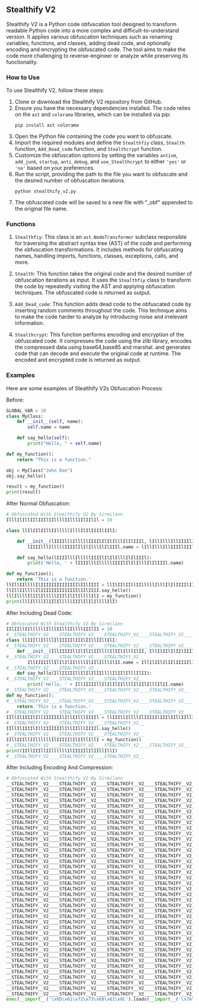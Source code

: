 ## Stealthify V2

Stealthify V2 is a Python code obfuscation tool designed to transform readable Python code into a more complex and difficult-to-understand version. It applies various obfuscation techniques such as renaming variables, functions, and classes, adding dead code, and optionally encoding and encrypting the obfuscated code. The tool aims to make the code more challenging to reverse-engineer or analyze while preserving its functionality.

### How to Use

To use Stealthify V2, follow these steps:

1. Clone or download the Stealthify V2 repository from GitHub.
2. Ensure you have the necessary dependencies installed. The code relies on the `ast` and `colorama` libraries, which can be installed via pip:
   ```
   pip install ast colorama
   ```
3. Open the Python file containing the code you want to obfuscate.
4. Import the required modules and define the `Stealthfiy` class, `Stealth` function, `Add_Dead_code` function, and `Stealthcrypt` function.
5. Customize the obfuscation options by setting the variables `antivm`, `add_junk`, `startup`, `anti_debug`, and `use_Stealthcrypt` to either `'yes'` or `'no'` based on your preferences.
6. Run the script, providing the path to the file you want to obfuscate and the desired number of obfuscation iterations.
   ```
   python stealthify_v2.py
   ```
7. The obfuscated code will be saved to a new file with "_obf" appended to the original file name.

### Functions

1. `Stealthfiy`: This class is an `ast.NodeTransformer` subclass responsible for traversing the abstract syntax tree (AST) of the code and performing the obfuscation transformations.
It includes methods for obfuscating names, handling imports, functions, classes, exceptions, calls, and more.

3. `Stealth`: This function takes the original code and the desired number of obfuscation iterations as input. It uses the `Stealthfiy` class to transform the code by repeatedly visiting the AST and applying obfuscation techniques. The obfuscated code is returned as output.

4. `Add_Dead_code`: This function adds dead code to the obfuscated code by inserting random comments throughout the code. This technique aims to make the code harder to analyze by introducing noise and irrelevant information.

5. `Stealthcrypt`: This function performs encoding and encryption of the obfuscated code. It compresses the code using the zlib library, encodes the compressed data using base64,base85 and marshal. and generates code that can decode and execute the original code at runtime. The encoded and encrypted code is returned as output.

### Examples

Here are some examples of Stealthify V2s Obfuscation Process:

Before:
```python
GLOBAL_VAR = 10
class MyClass:
    def __init__(self, name):
        self.name = name

    def say_hello(self):
        print("Hello, " + self.name)

def my_function():
    return "This is a function."

obj = MyClass("John Doe")
obj.say_hello()

result = my_function()
print(result)
```
After Normal Obfuscation:
```python
# Obfuscated With Stealthify V2 By Sirmilann
IlllIlIllIIlIIIlIIllllIIlllIIlIIlIl = 10

class llIlIIlIIllIIlllllIlllIlIlIIIIlIIlI:

    def __init__(lIIIIlllIlllllIIIIlIlIlIlllIlIlIIIl, lIllIlllIllIIIIlIIIllIIIIIlIIllIIlI):
        lIIIIlllIlllllIIIIlIlIlIlllIlIlIIIl.name = lIllIlllIllIIIIlIIIllIIIIIlIIllIIlI

    def say_hello(lIIIIlllIlllllIIIIlIlIlIlllIlIlIIIl):
        print('Hello, ' + lIIIIlllIlllllIIIIlIlIlIlllIlIlIIIl.name)

def my_function():
    return 'This is a function.'
llIllIIllllIlIIIIIIIIIIIIIIlIIlIIII = llIlIIlIIllIIlllllIlllIlIlIIIIlIIlI('John Doe')
llIllIIllllIlIIIIIIIIIIIIIIlIIlIIII.say_hello()
lllIllllIlIIlIlllllIIIlIlIlIllllIlI = my_function()
print(lllIllllIlIIlIlllllIIIlIlIlIllllIlI)
```
After Including Dead Code:
```python
# Obfuscated With Stealthify V2 By Sirmilann
IIlIIllIIllllllIlllIIllIIllllIIIlII = 10
#__STEALTHIFY_V2____STEALTHIFY_V2____STEALTHIFY_V2____STEALTHIFY_V2____STEALTHIFY_V2__
class llIIIllIllllIlIIIIIlIIIlIIllIIllIlI:
#__STEALTHIFY_V2____STEALTHIFY_V2____STEALTHIFY_V2____STEALTHIFY_V2____STEALTHIFY_V2__
    def __init__(IllIIIIIllIlIlIlIIllllIlIIlIlllIlII, IllIlIIlIlIIlIIIIIlIIIIIlIlIlIIIIll):
#__STEALTHIFY_V2____STEALTHIFY_V2____STEALTHIFY_V2__
        IllIIIIIllIlIlIlIIllllIlIIlIlllIlII.name = IllIlIIlIlIIlIIIIIlIIIIIlIlIlIIIIll
#__STEALTHIFY_V2____STEALTHIFY_V2__
    def say_hello(IllIIIIIllIlIlIlIIllllIlIIlIlllIlII):
#__STEALTHIFY_V2____STEALTHIFY_V2____STEALTHIFY_V2__
        print('Hello, ' + IllIIIIIllIlIlIlIIllllIlIIlIlllIlII.name)
#__STEALTHIFY_V2____STEALTHIFY_V2____STEALTHIFY_V2____STEALTHIFY_V2__
def my_function():
#__STEALTHIFY_V2____STEALTHIFY_V2____STEALTHIFY_V2____STEALTHIFY_V2____STEALTHIFY_V2__
    return 'This is a function.'
#__STEALTHIFY_V2____STEALTHIFY_V2____STEALTHIFY_V2____STEALTHIFY_V2____STEALTHIFY_V2__
IIllIlIIIIlIllIIIIIIIlIllIIlllIIIIl = llIIIllIllllIlIIIIIlIIIlIIllIIllIlI('John Doe')
#__STEALTHIFY_V2____STEALTHIFY_V2____STEALTHIFY_V2__
IIllIlIIIIlIllIIIIIIIlIllIIlllIIIIl.say_hello()
#__STEALTHIFY_V2____STEALTHIFY_V2____STEALTHIFY_V2__
IIllIIIllIIllllllIlIIIIIlIlIIllIllI = my_function()
#__STEALTHIFY_V2____STEALTHIFY_V2____STEALTHIFY_V2____STEALTHIFY_V2__
print(IIllIIIllIIllllllIlIIIIIlIlIIllIllI)
#__STEALTHIFY_V2____STEALTHIFY_V2____STEALTHIFY_V2__
```
After Including Encoding And Compression:
```python
# Obfuscated With Stealthify V2 By Sirmilann
__STEALTHIFY__V2____STEALTHIFY__V2____STEALTHIFY__V2____STEALTHIFY__V2____STEALTHIFY__V2____STEALTHIFY__V2____STEALTHIFY__V2____STEALTHIFY__V2____STEALTHIFY__V2____STEALTHIFY__V2____STEALTHIFY__V2____STEALTHIFY__V2____STEALTHIFY__V2____STEALTHIFY__V2____STEALTHIFY__V2__ = ""
__STEALTHIFY__V2____STEALTHIFY__V2____STEALTHIFY__V2____STEALTHIFY__V2____STEALTHIFY__V2____STEALTHIFY__V2____STEALTHIFY__V2____STEALTHIFY__V2____STEALTHIFY__V2____STEALTHIFY__V2____STEALTHIFY__V2____STEALTHIFY__V2____STEALTHIFY__V2____STEALTHIFY__V2____STEALTHIFY__V2__ += "YyR8JD15JC"
__STEALTHIFY__V2____STEALTHIFY__V2____STEALTHIFY__V2____STEALTHIFY__V2____STEALTHIFY__V2____STEALTHIFY__V2____STEALTHIFY__V2____STEALTHIFY__V2____STEALTHIFY__V2____STEALTHIFY__V2____STEALTHIFY__V2____STEALTHIFY__V2____STEALTHIFY__V2____STEALTHIFY__V2____STEALTHIFY__V2__ += "1ANDVIXm5Z"
__STEALTHIFY__V2____STEALTHIFY__V2____STEALTHIFY__V2____STEALTHIFY__V2____STEALTHIFY__V2____STEALTHIFY__V2____STEALTHIFY__V2____STEALTHIFY__V2____STEALTHIFY__V2____STEALTHIFY__V2____STEALTHIFY__V2____STEALTHIFY__V2____STEALTHIFY__V2____STEALTHIFY__V2____STEALTHIFY__V2__ += "NnRfYGcpOT"
__STEALTHIFY__V2____STEALTHIFY__V2____STEALTHIFY__V2____STEALTHIFY__V2____STEALTHIFY__V2____STEALTHIFY__V2____STEALTHIFY__V2____STEALTHIFY__V2____STEALTHIFY__V2____STEALTHIFY__V2____STEALTHIFY__V2____STEALTHIFY__V2____STEALTHIFY__V2____STEALTHIFY__V2____STEALTHIFY__V2__ += "dtQT0zdCVP"
__STEALTHIFY__V2____STEALTHIFY__V2____STEALTHIFY__V2____STEALTHIFY__V2____STEALTHIFY__V2____STEALTHIFY__V2____STEALTHIFY__V2____STEALTHIFY__V2____STEALTHIFY__V2____STEALTHIFY__V2____STEALTHIFY__V2____STEALTHIFY__V2____STEALTHIFY__V2____STEALTHIFY__V2____STEALTHIFY__V2__ += "Tm1GU2BhI0"
__STEALTHIFY__V2____STEALTHIFY__V2____STEALTHIFY__V2____STEALTHIFY__V2____STEALTHIFY__V2____STEALTHIFY__V2____STEALTHIFY__V2____STEALTHIFY__V2____STEALTHIFY__V2____STEALTHIFY__V2____STEALTHIFY__V2____STEALTHIFY__V2____STEALTHIFY__V2____STEALTHIFY__V2____STEALTHIFY__V2__ += "I7O3AtPHpo"
__STEALTHIFY__V2____STEALTHIFY__V2____STEALTHIFY__V2____STEALTHIFY__V2____STEALTHIFY__V2____STEALTHIFY__V2____STEALTHIFY__V2____STEALTHIFY__V2____STEALTHIFY__V2____STEALTHIFY__V2____STEALTHIFY__V2____STEALTHIFY__V2____STEALTHIFY__V2____STEALTHIFY__V2____STEALTHIFY__V2__ += "JTgkXnhhWE"
__STEALTHIFY__V2____STEALTHIFY__V2____STEALTHIFY__V2____STEALTHIFY__V2____STEALTHIFY__V2____STEALTHIFY__V2____STEALTHIFY__V2____STEALTHIFY__V2____STEALTHIFY__V2____STEALTHIFY__V2____STEALTHIFY__V2____STEALTHIFY__V2____STEALTHIFY__V2____STEALTHIFY__V2____STEALTHIFY__V2__ += "c/cUBPXnk4"
__STEALTHIFY__V2____STEALTHIFY__V2____STEALTHIFY__V2____STEALTHIFY__V2____STEALTHIFY__V2____STEALTHIFY__V2____STEALTHIFY__V2____STEALTHIFY__V2____STEALTHIFY__V2____STEALTHIFY__V2____STEALTHIFY__V2____STEALTHIFY__V2____STEALTHIFY__V2____STEALTHIFY__V2____STEALTHIFY__V2__ += "Vkx0b2F1Q0"
__STEALTHIFY__V2____STEALTHIFY__V2____STEALTHIFY__V2____STEALTHIFY__V2____STEALTHIFY__V2____STEALTHIFY__V2____STEALTHIFY__V2____STEALTHIFY__V2____STEALTHIFY__V2____STEALTHIFY__V2____STEALTHIFY__V2____STEALTHIFY__V2____STEALTHIFY__V2____STEALTHIFY__V2____STEALTHIFY__V2__ += "I+QzEtR0dG"
__STEALTHIFY__V2____STEALTHIFY__V2____STEALTHIFY__V2____STEALTHIFY__V2____STEALTHIFY__V2____STEALTHIFY__V2____STEALTHIFY__V2____STEALTHIFY__V2____STEALTHIFY__V2____STEALTHIFY__V2____STEALTHIFY__V2____STEALTHIFY__V2____STEALTHIFY__V2____STEALTHIFY__V2____STEALTHIFY__V2__ += "cnp3UFohUD"
__STEALTHIFY__V2____STEALTHIFY__V2____STEALTHIFY__V2____STEALTHIFY__V2____STEALTHIFY__V2____STEALTHIFY__V2____STEALTHIFY__V2____STEALTHIFY__V2____STEALTHIFY__V2____STEALTHIFY__V2____STEALTHIFY__V2____STEALTHIFY__V2____STEALTHIFY__V2____STEALTHIFY__V2____STEALTHIFY__V2__ += "YwLXJOJFR9"
__STEALTHIFY__V2____STEALTHIFY__V2____STEALTHIFY__V2____STEALTHIFY__V2____STEALTHIFY__V2____STEALTHIFY__V2____STEALTHIFY__V2____STEALTHIFY__V2____STEALTHIFY__V2____STEALTHIFY__V2____STEALTHIFY__V2____STEALTHIFY__V2____STEALTHIFY__V2____STEALTHIFY__V2____STEALTHIFY__V2__ += "cFk8TXdoZn"
__STEALTHIFY__V2____STEALTHIFY__V2____STEALTHIFY__V2____STEALTHIFY__V2____STEALTHIFY__V2____STEALTHIFY__V2____STEALTHIFY__V2____STEALTHIFY__V2____STEALTHIFY__V2____STEALTHIFY__V2____STEALTHIFY__V2____STEALTHIFY__V2____STEALTHIFY__V2____STEALTHIFY__V2____STEALTHIFY__V2__ += "lTUHlKckJq"
__STEALTHIFY__V2____STEALTHIFY__V2____STEALTHIFY__V2____STEALTHIFY__V2____STEALTHIFY__V2____STEALTHIFY__V2____STEALTHIFY__V2____STEALTHIFY__V2____STEALTHIFY__V2____STEALTHIFY__V2____STEALTHIFY__V2____STEALTHIFY__V2____STEALTHIFY__V2____STEALTHIFY__V2____STEALTHIFY__V2__ += "X0xMbjhwfH"
__STEALTHIFY__V2____STEALTHIFY__V2____STEALTHIFY__V2____STEALTHIFY__V2____STEALTHIFY__V2____STEALTHIFY__V2____STEALTHIFY__V2____STEALTHIFY__V2____STEALTHIFY__V2____STEALTHIFY__V2____STEALTHIFY__V2____STEALTHIFY__V2____STEALTHIFY__V2____STEALTHIFY__V2____STEALTHIFY__V2__ += "FOV0M9d2Bn"
__STEALTHIFY__V2____STEALTHIFY__V2____STEALTHIFY__V2____STEALTHIFY__V2____STEALTHIFY__V2____STEALTHIFY__V2____STEALTHIFY__V2____STEALTHIFY__V2____STEALTHIFY__V2____STEALTHIFY__V2____STEALTHIFY__V2____STEALTHIFY__V2____STEALTHIFY__V2____STEALTHIFY__V2____STEALTHIFY__V2__ += "cjt2aHpubz"
__STEALTHIFY__V2____STEALTHIFY__V2____STEALTHIFY__V2____STEALTHIFY__V2____STEALTHIFY__V2____STEALTHIFY__V2____STEALTHIFY__V2____STEALTHIFY__V2____STEALTHIFY__V2____STEALTHIFY__V2____STEALTHIFY__V2____STEALTHIFY__V2____STEALTHIFY__V2____STEALTHIFY__V2____STEALTHIFY__V2__ += "R4cGtvUVdX"
__STEALTHIFY__V2____STEALTHIFY__V2____STEALTHIFY__V2____STEALTHIFY__V2____STEALTHIFY__V2____STEALTHIFY__V2____STEALTHIFY__V2____STEALTHIFY__V2____STEALTHIFY__V2____STEALTHIFY__V2____STEALTHIFY__V2____STEALTHIFY__V2____STEALTHIFY__V2____STEALTHIFY__V2____STEALTHIFY__V2__ += "cUk4b3JlKW"
__STEALTHIFY__V2____STEALTHIFY__V2____STEALTHIFY__V2____STEALTHIFY__V2____STEALTHIFY__V2____STEALTHIFY__V2____STEALTHIFY__V2____STEALTHIFY__V2____STEALTHIFY__V2____STEALTHIFY__V2____STEALTHIFY__V2____STEALTHIFY__V2____STEALTHIFY__V2____STEALTHIFY__V2____STEALTHIFY__V2__ += "luWEdBSndF"
__STEALTHIFY__V2____STEALTHIFY__V2____STEALTHIFY__V2____STEALTHIFY__V2____STEALTHIFY__V2____STEALTHIFY__V2____STEALTHIFY__V2____STEALTHIFY__V2____STEALTHIFY__V2____STEALTHIFY__V2____STEALTHIFY__V2____STEALTHIFY__V2____STEALTHIFY__V2____STEALTHIFY__V2____STEALTHIFY__V2__ += "eXJoKyVMQS"
__STEALTHIFY__V2____STEALTHIFY__V2____STEALTHIFY__V2____STEALTHIFY__V2____STEALTHIFY__V2____STEALTHIFY__V2____STEALTHIFY__V2____STEALTHIFY__V2____STEALTHIFY__V2____STEALTHIFY__V2____STEALTHIFY__V2____STEALTHIFY__V2____STEALTHIFY__V2____STEALTHIFY__V2____STEALTHIFY__V2__ += "tgPCVfNGU5"
__STEALTHIFY__V2____STEALTHIFY__V2____STEALTHIFY__V2____STEALTHIFY__V2____STEALTHIFY__V2____STEALTHIFY__V2____STEALTHIFY__V2____STEALTHIFY__V2____STEALTHIFY__V2____STEALTHIFY__V2____STEALTHIFY__V2____STEALTHIFY__V2____STEALTHIFY__V2____STEALTHIFY__V2____STEALTHIFY__V2__ += "R358Zmg9eX"
__STEALTHIFY__V2____STEALTHIFY__V2____STEALTHIFY__V2____STEALTHIFY__V2____STEALTHIFY__V2____STEALTHIFY__V2____STEALTHIFY__V2____STEALTHIFY__V2____STEALTHIFY__V2____STEALTHIFY__V2____STEALTHIFY__V2____STEALTHIFY__V2____STEALTHIFY__V2____STEALTHIFY__V2____STEALTHIFY__V2__ += "tKeVBYKVU8"
__STEALTHIFY__V2____STEALTHIFY__V2____STEALTHIFY__V2____STEALTHIFY__V2____STEALTHIFY__V2____STEALTHIFY__V2____STEALTHIFY__V2____STEALTHIFY__V2____STEALTHIFY__V2____STEALTHIFY__V2____STEALTHIFY__V2____STEALTHIFY__V2____STEALTHIFY__V2____STEALTHIFY__V2____STEALTHIFY__V2__ += "WG8oQ0QqJE"
__STEALTHIFY__V2____STEALTHIFY__V2____STEALTHIFY__V2____STEALTHIFY__V2____STEALTHIFY__V2____STEALTHIFY__V2____STEALTHIFY__V2____STEALTHIFY__V2____STEALTHIFY__V2____STEALTHIFY__V2____STEALTHIFY__V2____STEALTHIFY__V2____STEALTHIFY__V2____STEALTHIFY__V2____STEALTHIFY__V2__ += "8jO3laRSg7"
__STEALTHIFY__V2____STEALTHIFY__V2____STEALTHIFY__V2____STEALTHIFY__V2____STEALTHIFY__V2____STEALTHIFY__V2____STEALTHIFY__V2____STEALTHIFY__V2____STEALTHIFY__V2____STEALTHIFY__V2____STEALTHIFY__V2____STEALTHIFY__V2____STEALTHIFY__V2____STEALTHIFY__V2____STEALTHIFY__V2__ += "WnIxSWoyM2"
__STEALTHIFY__V2____STEALTHIFY__V2____STEALTHIFY__V2____STEALTHIFY__V2____STEALTHIFY__V2____STEALTHIFY__V2____STEALTHIFY__V2____STEALTHIFY__V2____STEALTHIFY__V2____STEALTHIFY__V2____STEALTHIFY__V2____STEALTHIFY__V2____STEALTHIFY__V2____STEALTHIFY__V2____STEALTHIFY__V2__ += "BEa00+KS0t"
__STEALTHIFY__V2____STEALTHIFY__V2____STEALTHIFY__V2____STEALTHIFY__V2____STEALTHIFY__V2____STEALTHIFY__V2____STEALTHIFY__V2____STEALTHIFY__V2____STEALTHIFY__V2____STEALTHIFY__V2____STEALTHIFY__V2____STEALTHIFY__V2____STEALTHIFY__V2____STEALTHIFY__V2____STEALTHIFY__V2__ += "TSl2NUhMRi"
__STEALTHIFY__V2____STEALTHIFY__V2____STEALTHIFY__V2____STEALTHIFY__V2____STEALTHIFY__V2____STEALTHIFY__V2____STEALTHIFY__V2____STEALTHIFY__V2____STEALTHIFY__V2____STEALTHIFY__V2____STEALTHIFY__V2____STEALTHIFY__V2____STEALTHIFY__V2____STEALTHIFY__V2____STEALTHIFY__V2__ += "owMTZCVURQ"
__STEALTHIFY__V2____STEALTHIFY__V2____STEALTHIFY__V2____STEALTHIFY__V2____STEALTHIFY__V2____STEALTHIFY__V2____STEALTHIFY__V2____STEALTHIFY__V2____STEALTHIFY__V2____STEALTHIFY__V2____STEALTHIFY__V2____STEALTHIFY__V2____STEALTHIFY__V2____STEALTHIFY__V2____STEALTHIFY__V2__ += "PDItRkR0ZD"
__STEALTHIFY__V2____STEALTHIFY__V2____STEALTHIFY__V2____STEALTHIFY__V2____STEALTHIFY__V2____STEALTHIFY__V2____STEALTHIFY__V2____STEALTHIFY__V2____STEALTHIFY__V2____STEALTHIFY__V2____STEALTHIFY__V2____STEALTHIFY__V2____STEALTHIFY__V2____STEALTHIFY__V2____STEALTHIFY__V2__ += "JRYmRxJT93"
__STEALTHIFY__V2____STEALTHIFY__V2____STEALTHIFY__V2____STEALTHIFY__V2____STEALTHIFY__V2____STEALTHIFY__V2____STEALTHIFY__V2____STEALTHIFY__V2____STEALTHIFY__V2____STEALTHIFY__V2____STEALTHIFY__V2____STEALTHIFY__V2____STEALTHIFY__V2____STEALTHIFY__V2____STEALTHIFY__V2__ += "Ynt+MzsqRm"
__STEALTHIFY__V2____STEALTHIFY__V2____STEALTHIFY__V2____STEALTHIFY__V2____STEALTHIFY__V2____STEALTHIFY__V2____STEALTHIFY__V2____STEALTHIFY__V2____STEALTHIFY__V2____STEALTHIFY__V2____STEALTHIFY__V2____STEALTHIFY__V2____STEALTHIFY__V2____STEALTHIFY__V2____STEALTHIFY__V2__ += "lGIyEmPEZS"
__STEALTHIFY__V2____STEALTHIFY__V2____STEALTHIFY__V2____STEALTHIFY__V2____STEALTHIFY__V2____STEALTHIFY__V2____STEALTHIFY__V2____STEALTHIFY__V2____STEALTHIFY__V2____STEALTHIFY__V2____STEALTHIFY__V2____STEALTHIFY__V2____STEALTHIFY__V2____STEALTHIFY__V2____STEALTHIFY__V2__ += "IzMzOVpTfV"
__STEALTHIFY__V2____STEALTHIFY__V2____STEALTHIFY__V2____STEALTHIFY__V2____STEALTHIFY__V2____STEALTHIFY__V2____STEALTHIFY__V2____STEALTHIFY__V2____STEALTHIFY__V2____STEALTHIFY__V2____STEALTHIFY__V2____STEALTHIFY__V2____STEALTHIFY__V2____STEALTHIFY__V2____STEALTHIFY__V2__ += "BAclApWi1A"
__STEALTHIFY__V2____STEALTHIFY__V2____STEALTHIFY__V2____STEALTHIFY__V2____STEALTHIFY__V2____STEALTHIFY__V2____STEALTHIFY__V2____STEALTHIFY__V2____STEALTHIFY__V2____STEALTHIFY__V2____STEALTHIFY__V2____STEALTHIFY__V2____STEALTHIFY__V2____STEALTHIFY__V2____STEALTHIFY__V2__ += "dVFtdXptNF"
__STEALTHIFY__V2____STEALTHIFY__V2____STEALTHIFY__V2____STEALTHIFY__V2____STEALTHIFY__V2____STEALTHIFY__V2____STEALTHIFY__V2____STEALTHIFY__V2____STEALTHIFY__V2____STEALTHIFY__V2____STEALTHIFY__V2____STEALTHIFY__V2____STEALTHIFY__V2____STEALTHIFY__V2____STEALTHIFY__V2__ += "cxNm19SzNG"
exec(__import__('\x6D\x61\x72\x73\x68\x61\x6C').loads(__import__('\x7A\x6C\x69\x62').decompress(__import__('\x62\x61\x73\x65\x36\x34').b85decode(__import__('\x62\x61\x73\x65\x36\x34').b64decode(__STEALTHIFY__V2____STEALTHIFY__V2____STEALTHIFY__V2____STEALTHIFY__V2____STEALTHIFY__V2____STEALTHIFY__V2____STEALTHIFY__V2____STEALTHIFY__V2____STEALTHIFY__V2____STEALTHIFY__V2____STEALTHIFY__V2____STEALTHIFY__V2____STEALTHIFY__V2____STEALTHIFY__V2____STEALTHIFY__V2__.encode()).decode()))))
```

